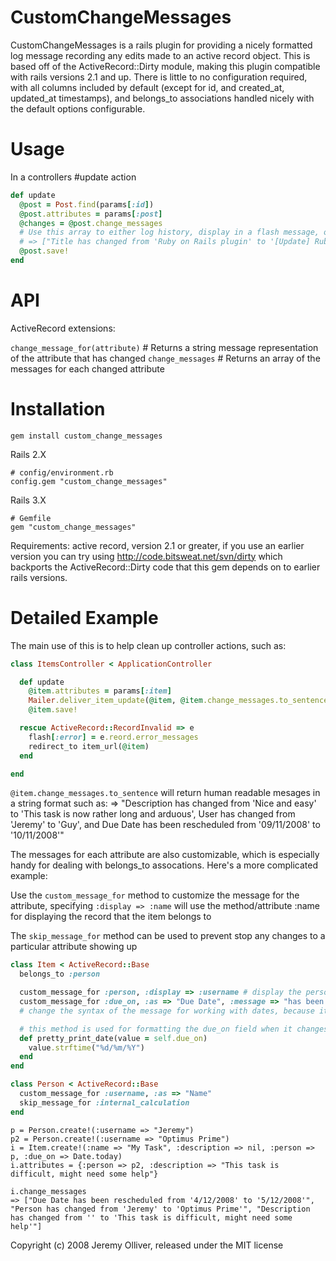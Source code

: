 CustomChangeMessages
====================

CustomChangeMessages is a rails plugin for providing a nicely formatted log message recording any edits made to an active record object.
This is based off of the ActiveRecord::Dirty module, making this plugin compatible with rails versions 2.1 and up. There is little to no configuration required, with all columns included by default (except for id, and created\_at, updated\_at timestamps), and belongs_to associations handled nicely with the default options configurable.

Usage
=====

In a controllers #update action

```ruby
def update
  @post = Post.find(params[:id])
  @post.attributes = params[:post]
  @changes = @post.change_messages
  # Use this array to either log history, display in a flash message, or in a mailer.
  # => ["Title has changed from 'Ruby on Rails plugin' to '[Update] Ruby on Rails plugin'", "Category has changed from 'Ruby' to 'Ruby on Rails'"]
  @post.save!
end
```

API
===

ActiveRecord extensions:

`change_message_for(attribute)` # Returns a string message representation of the attribute that has changed
`change_messages` # Returns an array of the messages for each changed attribute

Installation
============

    gem install custom_change_messages

Rails 2.X

    # config/environment.rb
    config.gem "custom_change_messages"

Rails 3.X

    # Gemfile
    gem "custom_change_messages"


Requirements: active record, version 2.1 or greater, if you use an earlier version you can try using http://code.bitsweat.net/svn/dirty which backports the ActiveRecord::Dirty code that this gem depends on to earlier rails versions.


Detailed Example
================

The main use of this is to help clean up controller actions, such as:

```ruby
class ItemsController < ApplicationController

  def update
    @item.attributes = params[:item]
    Mailer.deliver_item_update(@item, @item.change_messages.to_sentence)
    @item.save!

  rescue ActiveRecord::RecordInvalid => e
    flash[:error] = e.reord.error_messages
    redirect_to item_url(@item)
  end

end
```

`@item.change_messages.to_sentence` will return human readable mesages in a string format such as:
=> "Description has changed from 'Nice and easy' to 'This task is now rather long and arduous', User has changed from 'Jeremy' to 'Guy', and Due Date has been rescheduled from '09/11/2008' to '10/11/2008'"

The messages for each attribute are also customizable, which is especially handy for dealing with belongs_to
assocations. Here's a more complicated example:

Use the `custom_message_for` method to customize the message for the attribute, specifying `:display => :name`
will use the method/attribute :name for displaying the record that the item belongs to

The `skip_message_for` method can be used to prevent stop any changes to a particular attribute showing up

```ruby
class Item < ActiveRecord::Base
  belongs_to :person

  custom_message_for :person, :display => :username # display the person's username instead of the id
  custom_message_for :due_on, :as => "Due Date", :message => "has been rescheduled", :format => :pretty_print_date
  # change the syntax of the message for working with dates, because it makes more sense that way

  # this method is used for formatting the due_on field when it changes
  def pretty_print_date(value = self.due_on)
    value.strftime("%d/%m/%Y")
  end
end
```

```ruby
class Person < ActiveRecord::Base
  custom_message_for :username, :as => "Name"
  skip_message_for :internal_calculation
end
```

```
p = Person.create!(:username => "Jeremy")
p2 = Person.create!(:username => "Optimus Prime")
i = Item.create!(:name => "My Task", :description => nil, :person => p, :due_on => Date.today)
i.attributes = {:person => p2, :description => "This task is difficult, might need some help"}

i.change_messages
=> ["Due Date has been rescheduled from '4/12/2008' to '5/12/2008'", "Person has changed from 'Jeremy' to 'Optimus Prime'", "Description has changed from '' to 'This task is difficult, might need some help'"]
```


Copyright (c) 2008 Jeremy Olliver, released under the MIT license
